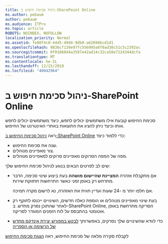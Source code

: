```yaml
---
title: ניהול סכימת חיפוש ב-SharePoint Online
ms.author: pebaum
author: pebaum
ms.audience: ITPro
ms.topic: article
ROBOTS: NOINDEX, NOFOLLOW
localization_priority: Normal
ms.assetid: fe00f4c0-44d5-49d4-9db0-a62698bcd1d1
ms.openlocfilehash: 9836cf139e97fc556995a8f0ad38c51c5c2392ac
ms.sourcegitcommit: 0f0186044a3597e42ad14c32ca58e7224344dcfa
ms.translationtype: MT
ms.contentlocale: he-IL
ms.lasthandoff: 12/15/2019
ms.locfileid: "40042964"
---
```

# <a name="manage-search-schema-in-sharepoint-online"></a>ניהול סכימת חיפוש ב-SharePoint Online

סכימת החיפוש קובעת אילו משתמשים יכולים לחפש, כיצד משתמשים יכולים לחפש אותו וכיצד ניתן להציג את התוצאות באתרי האינטרנט של החיפוש. 

ראה [ניהול סכימת החיפוש ב-SharePoint Online](https://docs.microsoft.com/sharepoint/manage-search-schema) כדי ללמוד כיצד: 
- שנה את סכימת החיפוש.
- צור מאפיינים מנוהלים.
- מפה של המפה הסרוקים מאפיינים סרוקים למאפיינים מנוהלים.

שים לב לפרטים הבאים בנוגע לניהול סכימת החיפוש שלך:

- אם מתקבלת אזהרה **המציינת שהיישום מושהה** בעת ביצוע שינוי סכימה, הדבר מתרחש רק באופן זמני כאשר התרחשות תחזוקת שירות. 

    אם חלפו יותר מ -24 שעות ועדיין חווית את האזהרה, נא לרשום מקרה תמיכה.
- בעת שינוי מאפיינים מנוהלים או הוספת כאלה חדשים, השינויים ייכנסו לתוקף רק לאחר שהתוכן נסרק מחדש. ב-SharePoint Online, הסריקה מתרחשת באופן אוטומטי בהתבסס על לוח הזמנים המוגדר לסריקה.
- כדי לוודא שהשינויים שלך נסרקים, באפשרותך [לבקש במפורש יצירת אינדקס מחדש של הרשימה או הספריה](https://docs.microsoft.com/sharepoint/manage-search-schema#request-re-indexing-of-a-document-library-or-list) 

לקבלת סקירה מלאה של סכימת החיפוש, ראה [הצגת סכימת החיפוש](https://blogs.technet.microsoft.com/tothesharepoint/2012/11/25/introducing-search-schema-for-sharepoint-2013/) 


